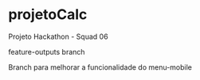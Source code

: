 # projetoCalc
Projeto Hackathon - Squad 06

feature-outputs branch

Branch para melhorar a funcionalidade do menu-mobile